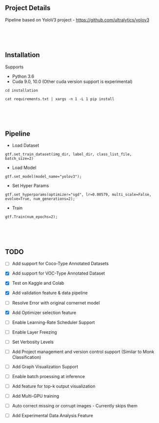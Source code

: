 ## Project Details
Pipeline based on YoloV3 project - https://github.com/ultralytics/yolov3

<br />
<br />
<br />


## Installation

Supports 
- Python 3.6
- Cuda 9.0, 10.0 (Other cuda version support is experimental)
    
`cd installation`

`cat requirements.txt | xargs -n 1 -L 1 pip install`


<br />
<br />
<br />


## Pipeline

 - Load Dataset
 
 `gtf.set_train_dataset(img_dir, label_dir, class_list_file, batch_size=2)`
 
 - Load Model
 
 `gtf.set_model(model_name="yolov3");`
 
 - Set Hyper Params
 
 `gtf.set_hyperparams(optimizer="sgd", lr=0.00579, multi_scale=False, evolve=True, num_generations=2);`
 
  - Train
  
  `gtf.Train(num_epochs=2);`
  
  
<br />
<br />
<br />

## TODO

- [ ] Add support for Coco-Type Annotated Datasets
- [x] Add support for VOC-Type Annotated Dataset
- [x] Test on Kaggle and Colab 
- [x] Add validation feature & data pipeline
- [ ] Resolve Error with original cornernet model
- [x] Add Optimizer selection feature
- [ ] Enable Learning-Rate Scheduler Support
- [ ] Enable Layer Freezing
- [ ] Set Verbosity Levels
- [ ] Add Project management and version control support (Similar to Monk Classification)
- [ ] Add Graph Visualization Support
- [ ] Enable batch proessing at inference
- [ ] Add feature for top-k output visualization
- [ ] Add Multi-GPU training
- [ ] Auto correct missing or corrupt images - Currently skips them
- [ ] Add Experimental Data Analysis Feature


 
 
 
 
 
 
 
 
 
 
 
 
 
 
 
 